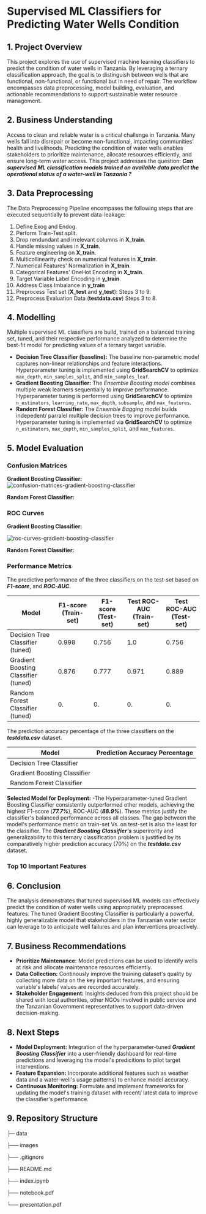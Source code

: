 # Supervised ML Classifiers for Predicting Water Wells Condition

## 1. Project Overview

This project explores the use of supervised machine learning classifiers to predict the condition of water wells in Tanzania. By leveraging a ternary classification approach, the goal is to distinguish between wells that are functional, non-functional, or functional but in need of repair. The workflow encompasses data preprocessing, model building, evaluation, and actionable recommendations to support sustainable water resource management.

## 2. Business Understanding

Access to clean and reliable water is a critical challenge in Tanzania. Many wells fall into disrepair or become non-functional, impacting communities' health and livelihoods. Predicting the condition of water wells enables stakeholders to prioritize maintenance, allocate resources efficiently, and ensure long-term water access. This project addresses the question: **_Can supervised ML classification models trained on available data predict the operational status of a water-well in Tanzania ?_**

## 3. Data Preprocessing

The Data Preprocessing Pipeline encompases the following steps that are executed sequentially to prevent data-leakage:

1. Define Exog and Endog.
2. Perform Train-Test split.
3. Drop rendundant and irrelevant columns in **X_train**.
4. Handle missing values in **X_train**.
5. Feature engineering on **X_train**.
6. Multicollinearity check on numerical features in **X_train**.
7. Numerical Features' Normalization in **X_train**.
8. Categorical Features' OneHot Encoding in **X_train**.
9. Target Variable Label Encoding in **y_train**.
10. Address Class Imbalance in **y_train**
11. Preprocess Test set (**X_test** and **y_test**): Steps 3 to 9.
12. Preprocess Evaluation Data (**testdata.csv**) Steps 3 to 8.


## 4. Modelling

Multiple supervised ML classifiers are build, trained on a balanced training set, tuned, and their respective performance analyzed to determine the best-fit model for predicting values of a ternary target variable.

- **Decision Tree Classifier (baseline):** The baseline non-parametric model captures non-linear relationships and feature interactions. Hyperparameter tuning is implemented using **GridSearchCV** to optimize `max_depth`, `min_samples_split`, and `min_samples_leaf`.
- **Gradient Boosting Classifier:** The _Ensemble Boosting model_ combines multiple weak learners sequentially to improve performance. Hyperparameter tuning is performed using **GridSearchCV** to optimize `n_estimators`, `learning_rate`, `max_depth`, `subsample`, and `max_features`.
- **Random Forest Classifier:** The _Ensemble Bagging model_ builds indepedent/ parralel multiple decision trees to improve performance. Hyperparameter tuning is implemented via **GridSearchCV** to optimize `n_estimators`, `max_depth`, `min_samples_split`, and `max_features`.

## 5. Model Evaluation

### Confusion Matrices

**Gradient Boosting Classifier:**
![confusion-matrices-gradient-boosting-classifier](https://github.com/user-attachments/assets/621c1a9f-d517-4910-b27e-f793b6a87210)

**Random Forest Classifier:**


### ROC Curves

**Gradient Boosting Classifier:**

![roc-curves-gradient-boosting-classifier](https://github.com/user-attachments/assets/66497f92-1dba-4f92-a25c-cbca5ef3c895)

**Random Forest Classifier:**


### Performance Metrics
The predictive performance of the three classifiers on the test-set based on **_F1-score_**, and **_ROC-AUC_**.

| Model | F1-score (Train-set) | F1-score (Test-set) | Test ROC-AUC (Train-set) | Test ROC-AUC (Test-set) |
|---------|---------------|--------------|--------------|--------------|
| Decision Tree Classifier (tuned) | 0.998 | 0.756 | 1.0 | 0.756 |
| Gradient Boosting Classifier (tuned) | 0.876 | 0.777 | 0.971 | 0.889 |
| Random Forest Classifier (tuned) | 0. | 0. | 0. | 0. |

The prediction accuracy percentage of the three classifiers on the **_testdata.csv_** dataset.

| Model | Prediction Accuracy Percentage |
|---------|-----------------------|
| Decision Tree Classifier |  |
| Gradient Boosting Classifier |  |
| Random Forest Classifier |  |

**Selected Model for Deployment:** -The Hyperparameter-tuned Gradient Boosting Classifier consistently outperformed other models, achieving the highest F1-score (**_77.7%_**), ROC-AUC (**_88.9%_**). These metrics justify the classifier's balanced performance across all classes. The gap between the model's performance metric on train-set Vs. on test-set is also the least for the classifier. The **_Gradient Boosting Classifier's_** superirority and generalizability to this ternary classification problem is justified by its comparatively higher prediction accuracy (70%) on the **_testdata.csv_** dataset. 


### Top 10 Important Features





## 6. Conclusion

The analysis demonstrates that tuned supervised ML models can effectively predict the condition of water wells using appropriately preprocessed features. The tuned Gradient Boosting Classifier is particularly a powerful, highly generalizable model that stakeholders in the Tanzanian water sector can leverage to to anticipate well failures and plan interventions proactively. 

## 7. Business Recommendations

- **Prioritize Maintenance:** Model predictions can be used to identify wells at risk and allocate maintenance resources efficiently.
- **Data Collection:** Continously improve the training dataset's quality by collecting more data on the key important features, and ensuring variable's labels/ values are recorded accurately.
- **Stakeholder Engagement:** Insights deduced from this project should be shared with local authorities, other NGOs involved in public service and the Tanzanian Government representatives to support data-driven decision-making.

## 8. Next Steps

- **Model Deployment:** Integration of the hyperparameter-tuned **_Gradient Boosting Classifier_** into a user-friendly dashboard for real-time predictions and leveraging the model's predicitions to pilot target interventions.
- **Feature Expansion:** Incorporate additional features such as weather data and a water-well's usage patterns) to enhance model accuracy.
- **Continuous Monitoring:** Formulate and implement frameworks for updating the model's training dataset with recent/ latest data to improve the classifier's performance.


## 9. Repository Structure


├─ data

├── images

├── .gitignore

├── README.md

├── index.ipynb

├── notebook.pdf

└── presentation.pdf


